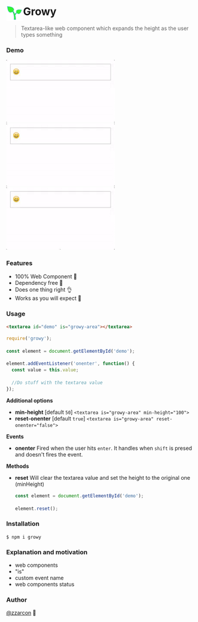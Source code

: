 # <img src="icon_green.png" width="45" align="left"> Growy
> Textarea-like web component which expands the height as the user types something

### Demo
  
  <img src="videos/1.gif" width="290">
  <img src="videos/2.gif" width="290">
  <img src="videos/3.gif" width="290">

### Features
  - 100% Web Component :sparkling_heart:
  - Dependency free :dizzy:
  - Does one thing right :ok_hand:
  - Works as you will expect :rocket:

### Usage

```html
<textarea id="demo" is="growy-area"></textarea>
```

```javascript
require('growy');

const element = document.getElementById('demo');

element.addEventListener('onenter', function() {
  const value = this.value;

  //Do stuff with the textarea value
});
```

**Additional options**
  
  * **min-height** [default `50`] ```<textarea is="growy-area" min-height="100">```
  * **reset-onenter** [default `true`] ```<textarea is="growy-area" reset-onenter="false">```

**Events**
  
  * **onenter** Fired when the user hits `enter`. It handles when `shift` is presed and doesn't fires the event.

**Methods**

  * **reset** Will clear the textarea value and set the height to the original one (minHeight)

    ```javascript
    const element = document.getElementById('demo');

    element.reset();
    ```

      
### Installation

```
$ npm i growy
```

### Explanation and motivation

- web components
- "is"
- custom event name
- web components status

### Author

[@zzarcon](https://twitter.com/zzarcon) :beers: